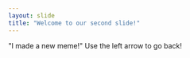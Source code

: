 ```yaml
---
layout: slide
title: "Welcome to our second slide!"
---
```

"I made a new meme!"
Use the left arrow to go back!
